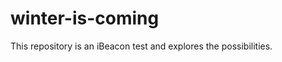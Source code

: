 winter-is-coming
================

This repository is an iBeacon test and explores the possibilities.
